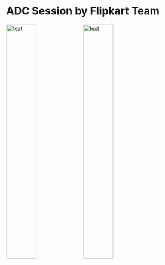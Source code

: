 # ADC Session by Flipkart Team

<img src="https://raw.githubusercontent.com/MobileFirstInc/ADCFlipkart/master/Images/0002.jpg" alt=" text" width="40%" />



<img src="https://raw.githubusercontent.com/MobileFirstInc/ADCFlipkart/master/Images/0003.jpg" alt=" text" width="40%" />


